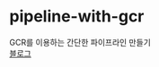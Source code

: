# pipeline-with-gcr
GCR를 이용하는 간단한 파이프라인 만들기  
<a href="https://www.notion.so/korea-bear-family/Artifact-Registry-Cloud-Run-3490339b74d241dd85a78602da03bd26"> 블로그 </a>
